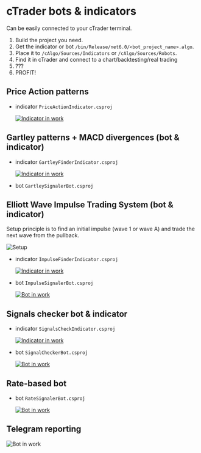 # cTrader bots & indicators
Can be easily connected to your cTrader terminal.
1. Build the project you need.
2. Get the indicator or bot `/bin/Release/net6.0/<bot_project_name>.algo`.
3. Place it to `/cAlgo/Sources/Indicators` or `/cAlgo/Sources/Robots`.
4. Find it in cTrader and connect to a chart/backtesting/real trading
5. ???
6. PROFIT!

## Price Action patterns
- indicator `PriceActionIndicator.csproj`

    [ ![Indicator in work](images/priceActionInd_preview.png) ](images/priceActionInd.png)

## Gartley patterns + MACD divergences (bot & indicator)
- indicator `GartleyFinderIndicator.csproj`

    [ ![Indicator in work](images/gartleyInd_preview.png) ](images/gartleyInd.png)

- bot `GartleySignalerBot.csproj`

## Elliott Wave Impulse Trading System (bot & indicator)
Setup principle is to find an initial impulse (wave 1 or wave A) and trade the next wave from the pullback.

![Setup](images/ew_setup.png)

- indicator `ImpulseFinderIndicator.csproj`

    [ ![Indicator in work](images/impulseFinderInd_preview.png) ](images/impulseFinderInd.png)

- bot `ImpulseSignalerBot.csproj`

    [ ![Bot in work](images/impulseFinderBot_preview.png) ](images/impulseFinderBot.png)

## Signals checker bot & indicator
- indicator `SignalsCheckIndicator.csproj`

    [ ![Indicator in work](images/signalsCheckerInd_preview.png) ](images/signalsCheckerInd.png)

- bot `SignalCheckerBot.csproj`

    [ ![Bot in work](images/signalsCheckerBot_preview.png) ](images/signalsCheckerBot.png)

## Rate-based bot
- bot `RateSignalerBot.csproj`

    [ ![Bot in work](images/rateSignalerBot_preview.png) ](images/rateSignalerBot.png)

## Telegram reporting

![Bot in work](images/telegramSignalsBot.png)

